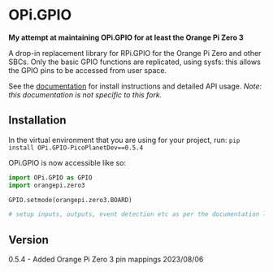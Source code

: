 # OPi.GPIO

**My attempt at maintaining OPi.GPIO for at least the Orange Pi Zero 3**

A drop-in replacement library for RPi.GPIO for the Orange Pi Zero and other SBCs.
Only the basic GPIO functions are replicated, using sysfs: this allows the GPIO pins to be accessed from user space.

See the [documentation](https://opi-gpio.readthedocs.io) for install instructions and detailed API usage.
*Note: this documentation is not specific to this fork.*

## Installation

In the virtual environment that you are using for your project, run:
`pip install OPi.GPIO-PicoPlanetDev==0.5.4`

OPi.GPIO is now accessible like so:
```python
import OPi.GPIO as GPIO
import orangepi.zero3

GPIO.setmode(orangepi.zero3.BOARD)

# setup inputs, outputs, event detection etc as per the documentation linked above
```

## Version

0.5.4 - Added Orange Pi Zero 3 pin mappings 2023/08/06